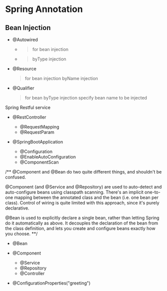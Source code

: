 # Spring Annotation

## Bean Injection
* @Autowired
	* > for bean injection
	* > byType injection

* @Resource
	> for bean injection
	> byName injection

* @Qualifier
	> for bean byType injection
	> specify bean name to be injected		
	
Spring Restful service
- @RestController
	- @RequestMapping
	- @RequestParam
	



		

	
- @SpringBootApplication
	- @Configuration
	- @EnableAutoConfiguration
	- @ComponentScan
	
/**
@Component and @Bean do two quite different things, and shouldn't be confused.

@Component (and @Service and @Repository) are used to auto-detect and auto-configure beans using classpath scanning. There's an implicit one-to-one mapping between the annotated class and the bean (i.e. one bean per class). Control of wiring is quite limited with this approach, since it's purely declarative.

@Bean is used to explicitly declare a single bean, rather than letting Spring do it automatically as above. It decouples the declaration of the bean from the class definition, and lets you create and configure beans exactly how you choose.
**/
- @Bean
	
- @Component
	- @Service
	- @Repository
	- @Controller
	
- @ConfigurationProperties("greeting")